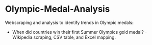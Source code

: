 # Olympic-Medal-Analysis
Webscraping and analysis to identify trends in Olympic medals:

* When did countries win their first Summer Olympics gold medal? - Wikipedia scraping, CSV table, and Excel mapping.
